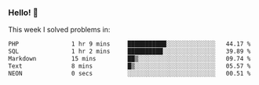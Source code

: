 ### Hello! 👋

This week I solved problems in:

<!--START_SECTION:waka-->

```txt
PHP               1 hr 9 mins     ███████████░░░░░░░░░░░░░░   44.17 %
SQL               1 hr 2 mins     ██████████░░░░░░░░░░░░░░░   39.89 %
Markdown          15 mins         ██▒░░░░░░░░░░░░░░░░░░░░░░   09.74 %
Text              8 mins          █▒░░░░░░░░░░░░░░░░░░░░░░░   05.57 %
NEON              0 secs          ░░░░░░░░░░░░░░░░░░░░░░░░░   00.51 %
```

<!--END_SECTION:waka-->
